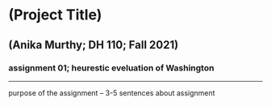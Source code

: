# (Project Title)
## (Anika Murthy; DH 110; Fall 2021)

### assignment 01; heurestic eveluation of Washington

---

purpose of the assignment – 3-5 sentences about assignment
